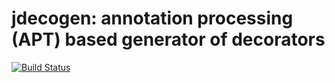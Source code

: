 jdecogen: annotation processing (APT) based generator of decorators
===================================================================

[![Build Status](https://travis-ci.org/yevhen13/jdecogen.svg?branch=master)](https://travis-ci.org/yevhen13/jdecogen)
